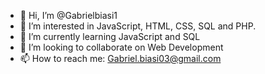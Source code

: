 - 👋 Hi, I’m @Gabrielbiasi1
- 👀 I’m interested in JavaScript, HTML, CSS, SQL and PHP.
- 🌱 I’m currently learning JavaScript and SQL
- 💞️ I’m looking to collaborate on Web Development
- 📫 How to reach me: Gabriel.biasi03@gmail.com


<!---
Gabrielbiasi1/Gabrielbiasi1 is a ✨ special ✨ repository because its `README.md` (this file) appears on your GitHub profile.
You can click the Preview link to take a look at your changes.
--->
